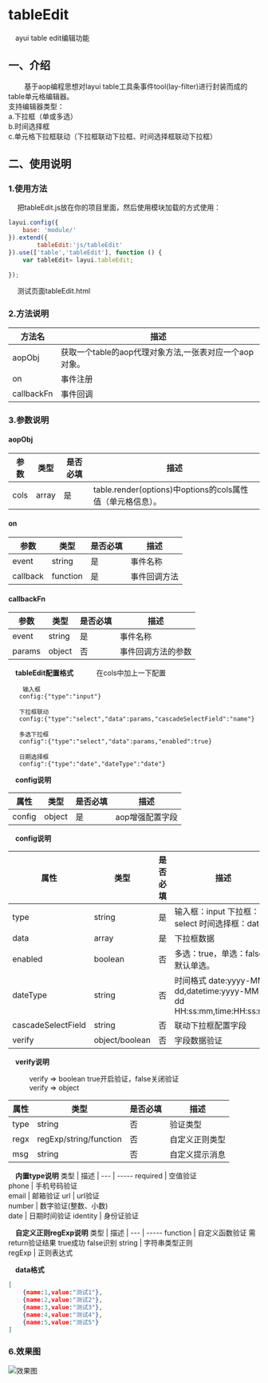 # tableEdit
&emsp;ayui table edit编辑功能
<br/>

## 一、介绍
&emsp;&emsp; 基于aop编程思想对layui table工具条事件tool(lay-filter)进行封装而成的table单元格编辑器。
<br/>
支持编辑器类型：
<br/>
a.下拉框（单或多选）
<br/>
b.时间选择框
<br/>
c.单元格下拉框联动（下拉框联动下拉框、时间选择框联动下拉框）

## 二、使用说明

### 1.使用方法
&emsp; 把tableEdit.js放在你的项目里面，然后使用模块加载的方式使用：

```javascript
layui.config({
    base: 'module/'
}).extend({
        tableEdit:'js/tableEdit'
}).use(['table','tableEdit'], function () {
    var tableEdit= layui.tableEdit;
    
});
```
&emsp; 测试页面tableEdit.html


### 2.方法说明
方法名 | 描述 |
---          | ----
aopObj       | 获取一个table的aop代理对象方法,一张表对应一个aop对象。
on           | 事件注册
callbackFn   | 事件回调

### 3.参数说明

#### aopObj
参数      | 类型      | 是否必填 | 描述 |
---       | ---       | ---      | -----
cols      | array     | 是       | table.render(options)中options的cols属性值（单元格信息）。

#### on
参数      | 类型    | 是否必填 | 描述 |
---       | ---     | ---      | ----
event     | string  | 是       | 事件名称
callback  | function| 是       | 事件回调方法

#### callbackFn
参数      | 类型    | 是否必填 | 描述 |
---       | ---     | ---      | ----
event     | string  | 是       | 事件名称
params    | object  | 否       | 事件回调方法的参数


&emsp;**tableEdit配置格式**
&emsp;&emsp;&emsp;在cols中加上一下配置
```text
    输入框
   config:{"type":"input"}
```
```text
   下拉框联动
   config:{"type":"select","data":params,"cascadeSelectField":"name"}
```
```text
   多选下拉框
   config":{"type":"select","data":params,"enabled":true}
```
```text
   日期选择框
   config":{"type":"date","dateType":"date"}
```

&emsp;**config说明**

属性      | 类型      | 是否必填 | 描述 |
---       | ---       | ---      | -----
config    | object    | 是       | aop增强配置字段

&emsp;**config说明**

属性               | 类型                 | 是否必填 | 描述 |
---                | ---                  | ---      | -----
type               | string               | 是       | 输入框：input 下拉框：select 时间选择框：date
data               | array                | 是       | 下拉框数据
enabled            | boolean              | 否       | 多选：true，单选：false，默认单选。
dateType           | string               | 否       | 时间格式 date:yyyy-MM-dd,datetime:yyyy-MM-dd HH:ss:mm,time:HH:ss:mm
cascadeSelectField | string               | 否       | 联动下拉框配置字段
verify             | object/boolean       | 否       | 字段数据验证

&emsp;**verify说明**

&emsp;&emsp;&emsp;verify => boolean true开启验证，false关闭验证
</br>
&emsp;&emsp;&emsp;verify => object

属性               | 类型                         | 是否必填       | 描述    |
---                | -----                        | ---            | -----
type               | string                       | 否             | 验证类型
regx               | regExp/string/function       | 否             | 自定义正则类型
msg                | string                       | 否             | 自定义提示消息

&emsp;**内置type说明**
类型                   | 描述   |
---                    | -----
required               | 空值验证  
phone                  | 手机号码验证   
email                  | 邮箱验证 
url                    | url验证    
number                 | 数字验证(整数、小数)     
date                   | 日期时间验证
identity               | 身份证验证

&emsp;**自定义正则regExp说明**
类型                   | 描述   |
---                    | -----
function               | 自定义函数验证 需return验证结果  true成功 false识别
string                 | 字符串类型正则   
regExp                 | 正则表达式 

&emsp;**data格式**

```json
[
    {name:1,value:"测试1"},
    {name:2,value:"测试2"},
    {name:3,value:"测试3"},
    {name:4,value:"测试4"},
    {name:5,value:"测试5"}
]
```

### 6.效果图
![效果图](https://images.gitee.com/uploads/images/2020/0508/123901_092d3f62_1588195.gif "tableEdit.gif")